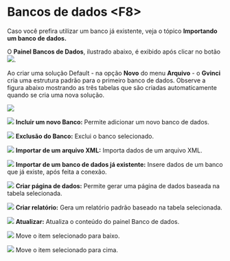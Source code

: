 # Bancos de dados &lt;F8&gt;

Caso você prefira utilizar um banco já existente, veja o tópico **Importando um banco de dados.**

O **Painel Bancos de Dados**, ilustrado abaixo, é exibido após clicar no botão ![](http://www.gvinci.com.br/manual/bferr9gv5.png).

Ao criar uma solução Default - na opção **Novo** do menu **Arquivo** - o **Gvinci** cria uma estrutura padrão para o primeiro banco de dados. Observe a figura abaixo mostrando as três tabelas que são criadas automaticamente quando se cria uma nova solução.

![](http://www.gvinci.com.br/manual/bd1gv5.zoom80.png)

![](http://www.gvinci.com.br/manual/adicion1gv5.png)        **Incluir um novo Banco:** Permite adicionar um novo banco de dados.

![](http://www.gvinci.com.br/manual/excluibtgv5.png)        **Exclusão do Banco:** Exclui o banco selecionado.

![](http://www.gvinci.com.br/manual/impxmlbdgv5.png)        **Importar de um arquivo XML:** Importa dados de um arquivo XML.

![](http://www.gvinci.com.br/manual/imp2bdgv5.png)        **Importar de um banco de dados já existente:** Insere dados de um banco que já existe, após feita a conexão.

![](http://www.gvinci.com.br/manual/criarpgbtgv5.png)        **Criar página de dados:** Permite gerar uma página de dados baseada na tabela selecionada.

![](http://www.gvinci.com.br/manual/criarrelatgv5.png)        **Criar relatório:** Gera um relatório padrão baseado na tabela selecionada.

![](http://www.gvinci.com.br/manual/atualizbtgv5.png)        **Atualizar:** Atualiza o conteúdo do painel Banco de dados.

![](http://www.gvinci.com.br/manual/moveabaixobtgv5.png)        Move o item selecionado para baixo.

![](http://www.gvinci.com.br/manual/moveacimabtgv5.png)        Move o item selecionado para cima.


